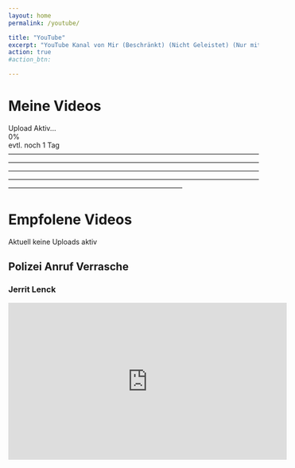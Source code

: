 ```yaml
---
layout: home
permalink: /youtube/

title: "YouTube"
excerpt: "YouTube Kanal von Mir (Beschränkt) (Nicht Geleistet) (Nur mit Link verfügbar)"
action: true
#action_btn:

---
```


# Meine Videos
Upload Aktiv...\
0%\
evtl. noch 1 Tag\
—————————————————————————————————————————————————————————————————————————————————————————————————————————————————————————————————————————————————————————————————————————

# Empfolene Videos

Aktuell keine Uploads aktiv
## Polizei Anruf Verrasche
### Jerrit Lenck

<iframe width="560" height="315" src="https://www.youtube.com/embed/eaFeH_QkG_w?si=lVlT_dOdD-JnZyzc" title="Polizei Anruf Verrasche Jerrit Lenck" frameborder="0" allow="accelerometer; autoplay; clipboard-write; encrypted-media; gyroscope; picture-in-picture; web-share" referrerpolicy="strict-origin-when-cross-origin" allowfullscreen></iframe>
